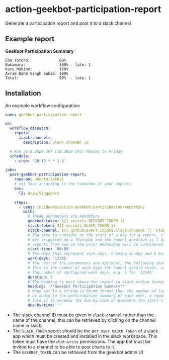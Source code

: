 # action-geekbot-participation-report

Generate a participation report and post it to a slack channel

## Example report

**Geekbot Participation Summary**

```
Chu Totoro:             60%
Nakamura:               100% - late: 1
Kazu Makino:            100%
Avram Dahb Singh Sahib: 100%
Total:                  90%  - late: 1
```

## Installation

An example workflow configuration:

```yaml
name: geekbot-participation-report

on:
  workflow_dispatch:
    inputs:
      slack-channel:
        description: Slack channel id

  # Run at 6.20pm SGT (10.20am UTC) Monday to Friday
  schedule:
    - cron: '20 10 * * 1-5'

jobs:
  post-geekbot-participation-report:
    runs-on: ubuntu-latest
    # set this according to the timezone of your reports
    env:
      TZ: Asia/Singapore

    steps:
      - uses: insidewhy/action-geekbot-participation-report@v2
        with:
          # These parameters are mandatory
          geekbot-token: ${{ secrets.GEEKBOT_TOKEN }}
          slack-token: ${{ secrets.SLACK_TOKEN }}
          slack-channel: ${{ github.event.inputs.slack-channel || 'C42PZTP3ECZ' }}
          # The time to consider as the start of a day for a report, if the report
          # was triggered on a Thursday and the report duration is 7 days then all
          # reports from 6am on the prior Wednesday will be considered
          start-time: '06:00'
          # The days that represent work days, 0 being Sunday and 6 being Saturday
          work-days: '12345'
          # The rest of the parameters are optional, the following shows the defaults
          # This is the number of work days the report should cover, it defaults to
          # the number of configured work days, e.g. 5 for '12345'
          duration: 5
          # The heading to post above the report in slack mrdkwn format
          heading: '**Geekbot Participation Summary**'
          # When set to a string in hh:mm format then the number of late reports will
          # be added to the participation summary of each user, a report is considered
          # late if it exceeds the due-by-time or preceeds the start-time
          due-by-time: ''
```

- The slack channel ID must be given in `slack-channel` rather than the name of the channel, this can be retrieved by clicking on the channel name in slack.
- The `SLACK_TOKEN` secret should be the `Bot User OAuth Token` of a slack app which must be created and installed in the slack workspace. This token must have the `chat:write` permissions. The app bot must be invited to a channel to be able to post charts to it.
- The `GEEKBOT_TOKEN` can be retrieved from the geekbot admin UI
